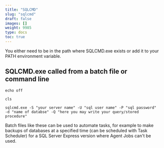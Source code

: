 ```yaml
---
title: "SQLCMD"
slug: "sqlcmd"
draft: false
images: []
weight: 9985
type: docs
toc: true
---
```


You either need to be in the path where SQLCMD.exe exists or add it to your PATH environment variable.

## SQLCMD.exe called from a batch file or command line
    echo off
    
    cls
    
    sqlcmd.exe -S "your server name" -U "sql user name" -P "sql password" -d "name of databse" -Q "here you may write your query/stored procedure"

Batch files like these can be used to automate tasks, for example to make backups of databases at a specified time (can be scheduled with Task Scheduler) for a SQL Server Express version where Agent Jobs can't be used.


